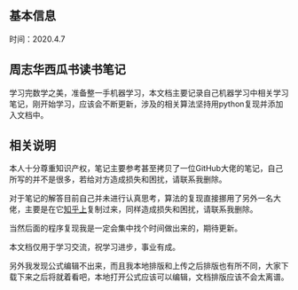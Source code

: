 ## 基本信息
时间：2020.4.7
## 周志华西瓜书读书笔记
学习完数学之美，准备整一手机器学习，本文档主要记录自己机器学习中相关学习笔记，刚开始学习，应该会不断更新，涉及的相关算法坚持用python复现并添加入文档中。

## 相关说明
本人十分尊重知识产权，笔记主要参考甚至拷贝了一位GitHub大佬的笔记，自己所写的并不是很多，若给对方造成损失和困扰，请联系我删除。

对于笔记的解答目前自己并未进行认真思考，算法的复现直接挪用了另外一名大佬，主要是在它[知乎上](https://zhuanlan.zhihu.com/c_1013850291887845376)复制过来，同样造成损失和困扰，请联系我删除。

当然后面的程序复现我是一定会集中找个时间做出来的，期待更新。

本文档仅用于学习交流，祝学习进步，事业有成。

另外我发现公式编辑不出来，而且我本地排版和上传之后排版也有所不同，大家下载下来之后将就着看吧，本地打开公式应该可以编辑，文档排版应该不会太离谱。